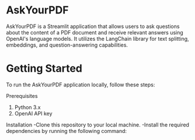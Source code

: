 # AskYourPDF

AskYourPDF is a Streamlit application that allows users to ask questions about the content of a PDF document and receive relevant answers using OpenAI's language models. It utilizes the LangChain library for text splitting, embeddings, and question-answering capabilities.

# Getting Started

To run the AskYourPDF application locally, follow these steps:

Prerequisites
1. Python 3.x
2. OpenAI API key

Installation
-Clone this repository to your local machine.
-Install the required dependencies by running the following command:
